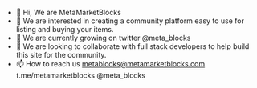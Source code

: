 - 👋 Hi, We are MetaMarketBlocks
- 👀 We are interested in creating a community platform
     easy to use for listing and buying your items.
- 🌱 We are currently growing on twitter @meta_blocks 
- 💞️ We are looking to collaborate with full stack developers
     to help build this site for the community.
- 📫 How to reach us metablocks@metamarketblocks.com
                     t.me/metamarketblocks 
                     @meta_blocks
     

<!---
MetaMarketBlocks/MetaMarketBlocks is a ✨ special ✨ repository because its `README.md` (this file) appears on your GitHub profile.
You can click the Preview link to take a look at your changes.
--->
